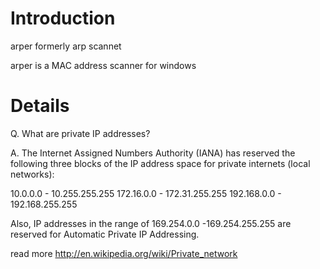 # Introduction #

arper
formerly arp scannet

arper is a MAC address scanner for windows



# Details #

Q.  What are private IP addresses?

A.  The Internet Assigned Numbers Authority (IANA) has reserved the following three blocks of the IP address space for private internets (local networks):

10.0.0.0 - 10.255.255.255
172.16.0.0 - 172.31.255.255
192.168.0.0 - 192.168.255.255


Also, IP addresses in the range of 169.254.0.0 -169.254.255.255 are reserved for Automatic Private IP Addressing.





read more
http://en.wikipedia.org/wiki/Private_network